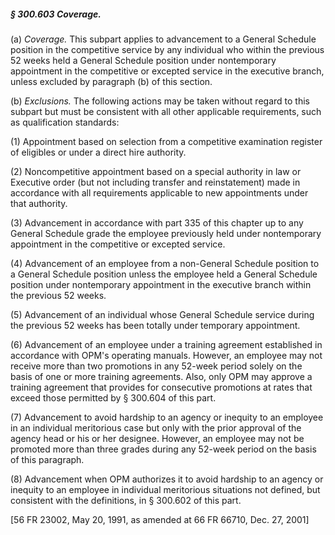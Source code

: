 ##### § 300.603 Coverage. #####

(a) *Coverage.* This subpart applies to advancement to a General Schedule position in the competitive service by any individual who within the previous 52 weeks held a General Schedule position under nontemporary appointment in the competitive or excepted service in the executive branch, unless excluded by paragraph (b) of this section.

(b) *Exclusions.* The following actions may be taken without regard to this subpart but must be consistent with all other applicable requirements, such as qualification standards:

(1) Appointment based on selection from a competitive examination register of eligibles or under a direct hire authority.

(2) Noncompetitive appointment based on a special authority in law or Executive order (but not including transfer and reinstatement) made in accordance with all requirements applicable to new appointments under that authority.

(3) Advancement in accordance with part 335 of this chapter up to any General Schedule grade the employee previously held under nontemporary appointment in the competitive or excepted service.

(4) Advancement of an employee from a non-General Schedule position to a General Schedule position unless the employee held a General Schedule position under nontemporary appointment in the executive branch within the previous 52 weeks.

(5) Advancement of an individual whose General Schedule service during the previous 52 weeks has been totally under temporary appointment.

(6) Advancement of an employee under a training agreement established in accordance with OPM's operating manuals. However, an employee may not receive more than two promotions in any 52-week period solely on the basis of one or more training agreements. Also, only OPM may approve a training agreement that provides for consecutive promotions at rates that exceed those permitted by § 300.604 of this part.

(7) Advancement to avoid hardship to an agency or inequity to an employee in an individual meritorious case but only with the prior approval of the agency head or his or her designee. However, an employee may not be promoted more than three grades during any 52-week period on the basis of this paragraph.

(8) Advancement when OPM authorizes it to avoid hardship to an agency or inequity to an employee in individual meritorious situations not defined, but consistent with the definitions, in § 300.602 of this part.

[56 FR 23002, May 20, 1991, as amended at 66 FR 66710, Dec. 27, 2001]